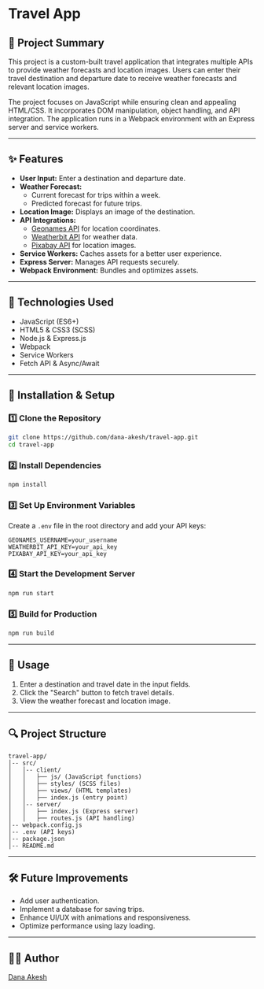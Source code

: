 # Travel App

## 📌 Project Summary
This project is a custom-built travel application that integrates multiple APIs to provide weather forecasts and location images. Users can enter their travel destination and departure date to receive weather forecasts and relevant location images.

The project focuses on JavaScript while ensuring clean and appealing HTML/CSS. It incorporates DOM manipulation, object handling, and API integration. The application runs in a Webpack environment with an Express server and service workers.

---

## ✨ Features
- **User Input:** Enter a destination and departure date.
- **Weather Forecast:**
    - Current forecast for trips within a week.
    - Predicted forecast for future trips.
- **Location Image:** Displays an image of the destination.
- **API Integrations:**
    - [Geonames API](http://www.geonames.org/) for location coordinates.
    - [Weatherbit API](https://www.weatherbit.io/) for weather data.
    - [Pixabay API](https://pixabay.com/api/docs/) for location images.
- **Service Workers:** Caches assets for a better user experience.
- **Express Server:** Manages API requests securely.
- **Webpack Environment:** Bundles and optimizes assets.

---

## 🔧 Technologies Used
- JavaScript (ES6+)
- HTML5 & CSS3 (SCSS)
- Node.js & Express.js
- Webpack
- Service Workers
- Fetch API & Async/Await

---

## 🚀 Installation & Setup
### **1️⃣ Clone the Repository**
```sh
git clone https://github.com/dana-akesh/travel-app.git
cd travel-app
```

### **2️⃣ Install Dependencies**
```sh
npm install
```

### **3️⃣ Set Up Environment Variables**
Create a `.env` file in the root directory and add your API keys:
```
GEONAMES_USERNAME=your_username
WEATHERBIT_API_KEY=your_api_key
PIXABAY_API_KEY=your_api_key
```

### **4️⃣ Start the Development Server**
```sh
npm run start
```

### **5️⃣ Build for Production**
```sh
npm run build
```

---

## 📌 Usage
1. Enter a destination and travel date in the input fields.
2. Click the "Search" button to fetch travel details.
3. View the weather forecast and location image.

---

## 🔍 Project Structure
```
travel-app/
│-- src/
│   │-- client/
│   │   ├── js/ (JavaScript functions)
│   │   ├── styles/ (SCSS files)
│   │   ├── views/ (HTML templates)
│   │   ├── index.js (entry point)
│   │-- server/
│   │   ├── index.js (Express server)
│   │   ├── routes.js (API handling)
│-- webpack.config.js
│-- .env (API keys)
│-- package.json
│-- README.md
```

---

## 🛠 Future Improvements
- Add user authentication.
- Implement a database for saving trips.
- Enhance UI/UX with animations and responsiveness.
- Optimize performance using lazy loading.

---

## 👩‍💻 Author
[Dana Akesh](https://github.com/dana-akesh)
